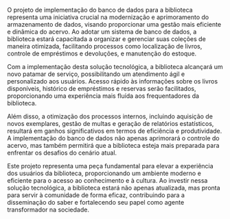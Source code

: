O projeto de implementação do banco de dados para a biblioteca representa uma iniciativa crucial na modernização
e aprimoramento do armazenamento de dados, visando proporcionar uma gestão mais eficiente e dinâmica do acervo. 
Ao adotar um sistema de banco de dados, a biblioteca estará capacitada a organizar e gerenciar suas coleções
de maneira otimizada, facilitando processos como localização de livros, controle de empréstimos e devoluções, e manutenção do estoque.

Com a implementação desta solução tecnológica, a biblioteca alcançará um novo patamar de serviço, possibilitando um atendimento
ágil e personalizado aos usuários. Acesso rápido às informações sobre os livros disponíveis, histórico de empréstimos e reservas 
serão facilitados, proporcionando uma experiência mais fluída aos frequentadores da biblioteca.

Além disso, a otimização dos processos internos, incluindo aquisição de novos exemplares, gestão de multas e geração de relatórios estatísticos,
resultará em ganhos significativos em termos de eficiência e produtividade. A implementação do banco de dados não apenas aprimorará o controle do acervo,
mas também permitirá que a biblioteca esteja mais preparada para enfrentar os desafios do cenário atual.

Este projeto representa uma peça fundamental para elevar a experiência dos usuários da biblioteca, proporcionando um ambiente moderno e eficiente
para o acesso ao conhecimento e à cultura. Ao investir nessa solução tecnológica, a biblioteca estará não apenas atualizada, mas pronta para servir
à comunidade de forma eficaz, contribuindo para a disseminação do saber e fortalecendo seu papel como agente transformador na sociedade.






